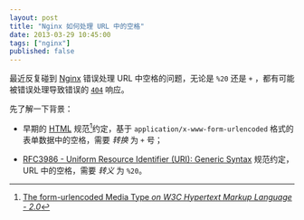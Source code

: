 ```yaml
---
layout: post
title: "Nginx 如何处理 URL 中的空格"
date: 2013-03-29 10:45:00
tags: ["nginx"]
published: false
---
```


最近反复碰到 [Nginx][] 错误处理 URL 中空格的问题，无论是 `%20` 还是 `+` ，都有可能被错误处理导致错误的 [`404`](http://www.w3.org/Protocols/rfc2616/rfc2616-sec10.html#sec10.4.5) 响应。

先了解一下背景：

* 早期的 [HTML][] 规范[^1]约定，基于 `application/x-www-form-urlencoded` 格式的表单数据中的空格，需要 *转换* 为 `+` 号；

* [RFC3986 - Uniform Resource Identifier (URI): Generic Syntax]() 规范约定，URL 中的空格，需要 *转义* 为 `%20`。

[^1]: [The form-urlencoded Media Type *on W3C Hypertext Markup Language - 2.0*](http://www.w3.org/MarkUp/html-spec/html-spec_8.html#SEC8.2.1)

[Nginx]: http://nginx.org
[HTML]: http://www.w3.org/TR/html51/
